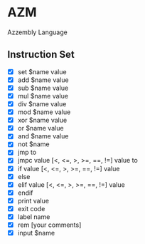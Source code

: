 # AZM
Azzembly Language

## Instruction Set
 * [x] set $name value
 * [x] add $name value
 * [x] sub $name value
 * [x] mul $name value
 * [x] div $name value
 * [x] mod $name value
 * [x] xor $name value
 * [x] or $name value
 * [x] and $name value
 * [x] not $name
 * [x] jmp to
 * [x] jmpc value [<, <=, >, >=, ==, !=] value to
 * [x] if value [<, <=, >, >=, ==, !=] value
 * [x] else
 * [x] elif value [<, <=, >, >=, ==, !=] value
 * [x] endif
 * [x] print value
 * [x] exit code
 * [x] label name
 * [x] rem [your comments]
 * [x] input $name